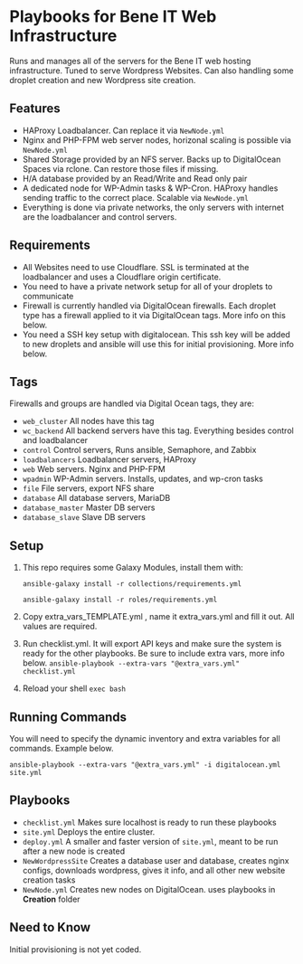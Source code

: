 # Playbooks for Bene IT Web Infrastructure 
Runs and manages all of the servers for the Bene IT web hosting infrastructure. Tuned to serve Wordpress Websites. Can also handling some droplet creation and new Wordpress site creation.

## Features
 - HAProxy Loadbalancer. Can replace it via `NewNode.yml`
 - Nginx and PHP-FPM web server nodes, horizonal scaling is possible via `NewNode.yml`
 - Shared Storage provided by an NFS server. Backs up to DigitalOcean Spaces via rclone. Can restore those files if missing.
 - H/A database provided by an Read/Write and Read only pair
 - A dedicated node for WP-Admin tasks & WP-Cron. HAProxy handles sending traffic to the correct place. Scalable via `NewNode.yml`
 - Everything is done via private networks, the only servers with internet are the loadbalancer and control servers. 

## Requirements
 - All Websites need to use Cloudflare. SSL is terminated at the loadbalancer and uses a Cloudflare origin certificate. 
 - You need to have a private network setup for all of your droplets to communicate
 - Firewall is currently handled via DigitalOcean firewalls. Each droplet type has a firewall applied to it via DigitalOcean tags. More info on this below.
 - You need a SSH key setup with digitalocean. This ssh key will be added to new droplets and ansible will use this for initial provisioning. More info below.

## Tags
Firewalls and groups are handled via Digital Ocean tags, they are:

- `web_cluster` All nodes have this tag
- `wc_backend` All backend servers have this tag. Everything besides control and loadbalancer
- `control` Control servers, Runs ansible, Semaphore, and Zabbix
- `loadbalancers` Loadbalancer servers, HAProxy
- `web` Web servers. Nginx and PHP-FPM
- `wpadmin` WP-Admin servers. Installs, updates, and wp-cron tasks
- `file` File servers, export NFS share
- `database` All database servers, MariaDB
- `database_master` Master DB servers
- `database_slave` Slave DB servers

## Setup
1. This repo requires some Galaxy Modules, install them with:

     `ansible-galaxy install -r collections/requirements.yml`

     `ansible-galaxy install -r roles/requirements.yml`

2. Copy extra_vars_TEMPLATE.yml , name it extra_vars.yml and fill it out. All values are required.

3. Run checklist.yml. It will export API keys and make sure the system is ready for the other playbooks. Be sure to include extra vars, more info below.
     `ansible-playbook --extra-vars "@extra_vars.yml" checklist.yml`

4. Reload your shell
     `exec bash`

## Running Commands
You will need to specify the dynamic inventory and extra variables for all commands. Example below. 

`ansible-playbook --extra-vars "@extra_vars.yml" -i digitalocean.yml site.yml`

## Playbooks

- `checklist.yml` Makes sure localhost is ready to run these playbooks
- `site.yml` Deploys the entire cluster. 
- `deploy.yml` A smaller and faster version of `site.yml`, meant to be run after a new node is created
- `NewWordpressSite` Creates a database user and database, creates nginx configs, downloads wordpress, gives it info, and all other new website creation tasks
- `NewNode.yml` Creates new nodes on DigitalOcean. uses playbooks in **Creation** folder


## Need to Know
Initial provisioning is not yet coded. 
